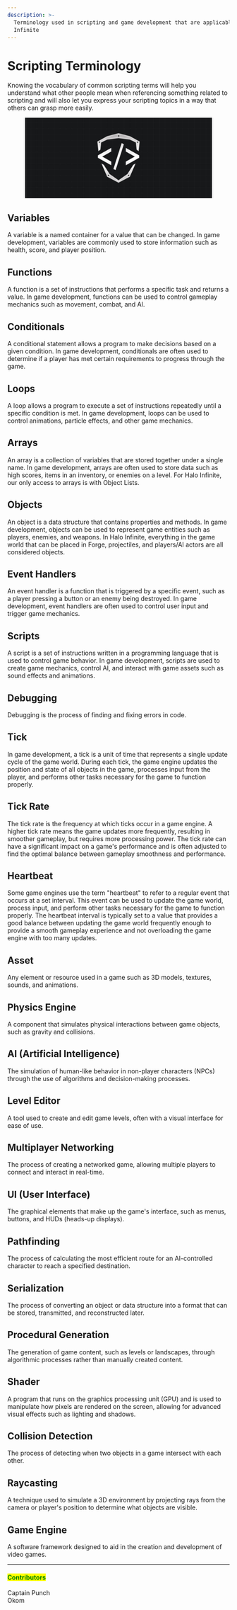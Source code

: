 ```yaml
---
description: >-
  Terminology used in scripting and game development that are applicable to Halo
  Infinite
---
```


# Scripting Terminology

Knowing the vocabulary of common scripting terms will help you understand what other people mean when referencing something related to scripting and will also let you express your scripting topics in a way that others can grasp more easily.

<figure><img src="../../.gitbook/assets/cover-tsg-placeholder.jpg" alt=""><figcaption></figcaption></figure>

## Variables

A variable is a named container for a value that can be changed. In game development, variables are commonly used to store information such as health, score, and player position.

## Functions

A function is a set of instructions that performs a specific task and returns a value. In game development, functions can be used to control gameplay mechanics such as movement, combat, and AI.

## Conditionals

A conditional statement allows a program to make decisions based on a given condition. In game development, conditionals are often used to determine if a player has met certain requirements to progress through the game.

## Loops

A loop allows a program to execute a set of instructions repeatedly until a specific condition is met. In game development, loops can be used to control animations, particle effects, and other game mechanics.

## Arrays

An array is a collection of variables that are stored together under a single name. In game development, arrays are often used to store data such as high scores, items in an inventory, or enemies on a level. For Halo Infinite, our only access to arrays is with Object Lists.

## Objects

An object is a data structure that contains properties and methods. In game development, objects can be used to represent game entities such as players, enemies, and weapons. In Halo Infinite, everything in the game world that can be placed in Forge, projectiles, and players/AI actors are all considered objects.

## Event Handlers

An event handler is a function that is triggered by a specific event, such as a player pressing a button or an enemy being destroyed. In game development, event handlers are often used to control user input and trigger game mechanics.

## Scripts

A script is a set of instructions written in a programming language that is used to control game behavior. In game development, scripts are used to create game mechanics, control AI, and interact with game assets such as sound effects and animations.

## Debugging

Debugging is the process of finding and fixing errors in code.

## Tick

In game development, a tick is a unit of time that represents a single update cycle of the game world. During each tick, the game engine updates the position and state of all objects in the game, processes input from the player, and performs other tasks necessary for the game to function properly.

## Tick Rate

The tick rate is the frequency at which ticks occur in a game engine. A higher tick rate means the game updates more frequently, resulting in smoother gameplay, but requires more processing power. The tick rate can have a significant impact on a game's performance and is often adjusted to find the optimal balance between gameplay smoothness and performance.

## Heartbeat

Some game engines use the term "heartbeat" to refer to a regular event that occurs at a set interval. This event can be used to update the game world, process input, and perform other tasks necessary for the game to function properly. The heartbeat interval is typically set to a value that provides a good balance between updating the game world frequently enough to provide a smooth gameplay experience and not overloading the game engine with too many updates.

## Asset

Any element or resource used in a game such as 3D models, textures, sounds, and animations.

## Physics Engine

A component that simulates physical interactions between game objects, such as gravity and collisions.

## AI (Artificial Intelligence)

The simulation of human-like behavior in non-player characters (NPCs) through the use of algorithms and decision-making processes.

## Level Editor

A tool used to create and edit game levels, often with a visual interface for ease of use.

## Multiplayer Networking

The process of creating a networked game, allowing multiple players to connect and interact in real-time.

## UI (User Interface)

The graphical elements that make up the game's interface, such as menus, buttons, and HUDs (heads-up displays).

## Pathfinding

The process of calculating the most efficient route for an AI-controlled character to reach a specified destination.

## Serialization

The process of converting an object or data structure into a format that can be stored, transmitted, and reconstructed later.

## Procedural Generation

The generation of game content, such as levels or landscapes, through algorithmic processes rather than manually created content.

## Shader

A program that runs on the graphics processing unit (GPU) and is used to manipulate how pixels are rendered on the screen, allowing for advanced visual effects such as lighting and shadows.

## Collision Detection

The process of detecting when two objects in a game intersect with each other.

## Raycasting

A technique used to simulate a 3D environment by projecting rays from the camera or player's position to determine what objects are visible.

## Game Engine

A software framework designed to aid in the creation and development of video games.



***

#### <mark style="color:green;">Contributors</mark>

Captain Punch\
Okom
